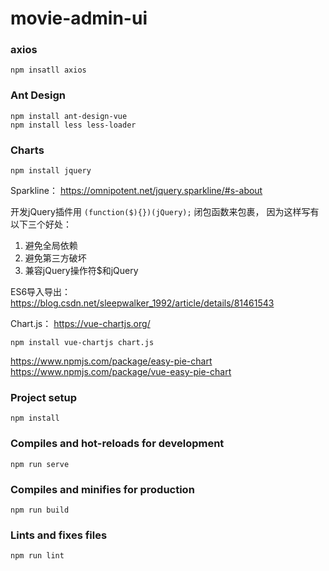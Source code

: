 # movie-admin-ui

### axios
```
npm insatll axios
```

### Ant Design
```
npm install ant-design-vue
npm install less less-loader
```

### Charts

```npm install jquery```

Sparkline：  https://omnipotent.net/jquery.sparkline/#s-about

开发jQuery插件用
 ```(function($){})(jQuery);```
闭包函数来包裹，
因为这样写有以下三个好处：
1. 避免全局依赖
2. 避免第三方破坏
3. 兼容jQuery操作符$和jQuery

ES6导入导出：https://blog.csdn.net/sleepwalker_1992/article/details/81461543

Chart.js：   https://vue-chartjs.org/

```
npm install vue-chartjs chart.js

```

https://www.npmjs.com/package/easy-pie-chart
https://www.npmjs.com/package/vue-easy-pie-chart

### Project setup
```
npm install
```

### Compiles and hot-reloads for development
```
npm run serve
```

### Compiles and minifies for production
```
npm run build
```

### Lints and fixes files
```
npm run lint
```
